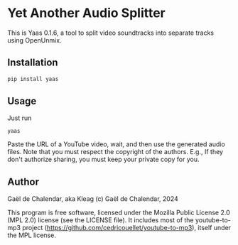 # Yet Another Audio Splitter

This is Yaas 0.1.6, a tool to split video soundtracks into separate tracks
using OpenUnmix.

## Installation

```bash
pip install yaas
```

## Usage

Just run

```
yaas
```

Paste the URL of a YouTube video, wait, and then use the generated audio files.
Note that you must respect the copyright of the authors. E.g., If they don't
authorize sharing, you must keep your private copy for you.

## Author

Gaël de Chalendar, aka Kleag
(c) Gaël de Chalendar, 2024

This program is free software, licensed under the Mozilla Public License 2.0
(MPL 2.0) license (see the LICENSE file). It includes most of the
youtube-to-mp3 project (https://github.com/cedricouellet/youtube-to-mp3),
itself under the MPL license.
